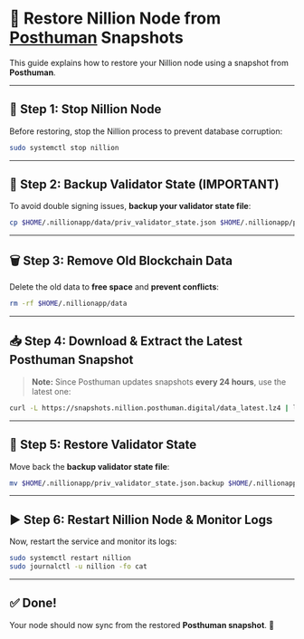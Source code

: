 # 🚀 Restore Nillion Node from [Posthuman](https://snapshots.nillion.posthuman.digital/) Snapshots

This guide explains how to restore your Nillion node using a snapshot from **Posthuman**.

---

## **🛑 Step 1: Stop Nillion Node**
Before restoring, stop the Nillion process to prevent database corruption:

```bash
sudo systemctl stop nillion
```

---

## **📌 Step 2: Backup Validator State (IMPORTANT)**
To avoid double signing issues, **backup your validator state file**:

```bash
cp $HOME/.nillionapp/data/priv_validator_state.json $HOME/.nillionapp/priv_validator_state.json.backup
```

---

## **🗑 Step 3: Remove Old Blockchain Data**
Delete the old data to **free space** and **prevent conflicts**:

```bash
rm -rf $HOME/.nillionapp/data
```

---

## **📥 Step 4: Download & Extract the Latest Posthuman Snapshot**
> **Note:** Since Posthuman updates snapshots **every 24 hours**, use the latest one:

```bash
curl -L https://snapshots.nillion.posthuman.digital/data_latest.lz4 | lz4 -dc - | tar -xf - -C $HOME/.nillionapp
```



---

## **📂 Step 5: Restore Validator State**
Move back the **backup validator state file**:

```bash
mv $HOME/.nillionapp/priv_validator_state.json.backup $HOME/.nillionapp/data/priv_validator_state.json
```

---

## **▶️ Step 6: Restart Nillion Node & Monitor Logs**
Now, restart the service and monitor its logs:

```bash
sudo systemctl restart nillion
sudo journalctl -u nillion -fo cat
```

---

## **✅ Done!**
Your node should now sync from the restored **Posthuman snapshot**. 🚀 
